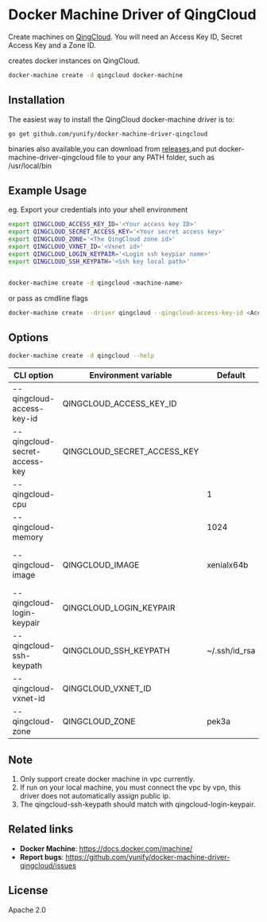 <!--[metadata]>
+++
title = "QingCloud driver for docker machine"
description = "QingCloud driver for docker machine"
keywords = ["machine, qingcloud, driver"]
+++
<![end-metadata]-->

# Docker Machine Driver of QingCloud
Create machines on [QingCloud](https://qingcloud.com/).  You will need an Access Key ID, Secret Access Key and a Zone ID.

creates docker instances on QingCloud.

```bash
docker-machine create -d qingcloud docker-machine
```

## Installation

The easiest way to install the QingCloud docker-machine driver is to:

```
go get github.com/yunify/docker-machine-driver-qingcloud
```

binaries also available,you can download from [releases](https://github.com/yunify/docker-machine-driver-qingcloud/releases),and put docker-machine-driver-qingcloud file to your any PATH folder, such as /usr/local/bin


## Example Usage
eg. Export your credentials into your shell environment

```bash
export QINGCLOUD_ACCESS_KEY_ID='<Your access key ID>'
export QINGCLOUD_SECRET_ACCESS_KEY='<Your secret access key>'
export QINGCLOUD_ZONE='<The QingCloud zone id>'
export QINGCLOUD_VXNET_ID='<Vxnet id>'
export QINGCLOUD_LOGIN_KEYPAIR='<Login ssh keypiar name>'
export QINGCLOUD_SSH_KEYPATH='<Ssh key local path>'


docker-machine create -d qingcloud <machine-name>
```

or  pass as cmdline flags

```bash
docker-machine create --driver qingcloud --qingcloud-access-key-id <Access key id> --qingcloud-secret-access-key <Secret access key> --qingcloud-vxnet-id <VxNet id> --qingcloud-login-keypair <Ssh key pair name> --qingcloud-ssh-keypath <Ssh key local path> <machine-name>
```

## Options

```bash
docker-machine create -d qingcloud --help
```

| CLI option                       | Environment variable        | Default      |Description                                      |
|----------------------------------|-----------------------------|--------------|-------------------------------------------------|
|--qingcloud-access-key-id 		   |QINGCLOUD_ACCESS_KEY_ID		 |				|QingCloud access key id
|--qingcloud-secret-access-key     |QINGCLOUD_SECRET_ACCESS_KEY	 | 				|QingCloud secret access key
|--qingcloud-cpu			       |							 |1             |QingCloud cpu count
|--qingcloud-memory     		   | 							 |1024	        |QingCloud memory size in MB
|--qingcloud-image          	   |QINGCLOUD_IMAGE  			 |xenialx64b	|Instance image ID,default is ubuntu16.4
|--qingcloud-login-keypair 		   |QINGCLOUD_LOGIN_KEYPAIR		 |				|Login keypair id
|--qingcloud-ssh-keypath 		   |QINGCLOUD_SSH_KEYPATH		 |~/.ssh/id_rsa	|SSH Key for Instance
|--qingcloud-vxnet-id 			   |QINGCLOUD_VXNET_ID			 |				|Vxnet id
|--qingcloud-zone       		   |QINGCLOUD_ZONE				 |pek3a 		|QingCloud zone

## Note
1. Only support create docker machine in vpc currently.
2. If run on your local machine, you must connect the vpc by vpn, this driver does not automatically assign public ip.
3. The qingcloud-ssh-keypath should match with qingcloud-login-keypair.

## Related links

- **Docker Machine**: https://docs.docker.com/machine/
- **Report bugs**: https://github.com/yunify/docker-machine-driver-qingcloud/issues

## License

Apache 2.0
